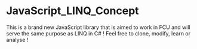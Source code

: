 # JavaScript_LINQ_Concept
This is a brand new JavaScript library that is aimed to work in FCU and will serve the same purpose as LINQ in C# ! Feel free to clone, modify, learn or analyse !
